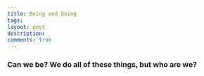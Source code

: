 ```yaml
---
title: Being and Doing
tags:
layout: post
description:
comments: true
---
```


### Can we be? We do all of these things, but who are we?
